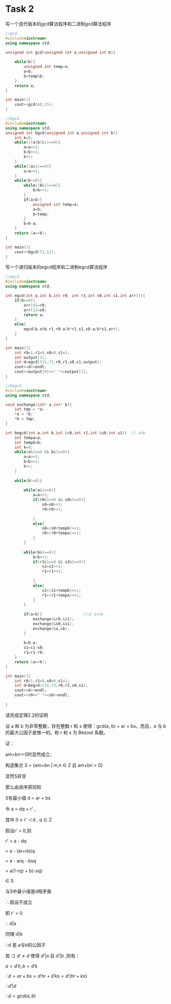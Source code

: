 # Task 2

写一个迭代版本的gcd算法程序和二进制gcd算法程序

```cpp
//gcd
#include<iostream>
using namespace std;

unsigned int gcd(unsigned int a,unsigned int b){
	
	while(b){
		unsigned int temp=a;
		a=b;
		b=temp%b;
	}
	return a;
}

int main(){
	cout<<gcd(60,15);
}

//bgcd
#include<iostream>
using namespace std;
unsigned int bgcd(unsigned int a,unsigned int b){  
	int k=0;
	while(((a|b)&1)==0){   
		a=a>>1;
		b=b>>1;
		k++;
	}
	while((a&1)==0){
		a=a>>1;
	}
	while(b!=0){
		while((b&1)==0){
			b=b>>1;
		}
		if(a>b){                   
			unsigned int temp=a;
			a=b;
			b=temp;
		}
		b=b-a; 
	}
	return (a<<k);
}

int main(){
	cout<<bgcd(72,12);
}
```

写一个递归版本的egcd程序和二进制egcd算法程序

```cpp
//egcd
#include<iostream>
using namespace std;

int egcd(int a,int b,int r0, int r1,int s0,int s1,int arr[]){
	if(b==0){
		arr[0]=r0;
		arr[1]=s0;
		return a;
	}
	else{	
		egcd(b,a%b,r1,r0-a/b*r1,s1,s0-a/b*s1,arr);
	}
}

int main(){
	int r0=1,r1=0,s0=0,s1=1;
	int output[2];
	int d=egcd(131,73,r0,r1,s0,s1,output);
	cout<<d<<endl;
	cout<<output[0]<<" "<<output[1];
}

//begcd
#include<iostream>
using namespace std;

void exchange(int* a,int* b){
    int tmp = *a;
    *a = *b;
    *b = tmp; 
}

int begcd(int a,int b,int &r0,int r1,int &s0,int s1){  // a>b 
  	int tempa=a;
  	int tempb=b;
	int k=0;
  	while(a&1==0 && b&1==0){
  		a=a>>1;
		b=b>>1;
		k++;
	}
	
	while(b!=0){
		
		while(a&1==0){
			a=a>>1;
			if(r0&1==0 && s0&1==0){
				s0=s0>>1;
				r0=r0>>1;
				
			}
			else{
				s0=(s0+tempb)>>1;
				r0=(r0+tempa)>>1;
			}
		}
		
		while(b&1==0){
			b=b>>1;
			if(r1&1==0 && s1&1==0){
				s1=s1>>1;
				r1=r1>>1;
				
			}
			else{
				s1=(s1+tempb)>>1;
				r1=(r1+tempa)>>1;
			}
		}
		
		if(a>b){                  //让 a<=b 
			exchange(&r0,&r1);
			exchange(&s0,&s1);
			exchange(&a,&b);
		}
		
		b=b-a;
		s1=s1-s0;
		r1=r1-r0;	
	}
	return (a>>k);
}

int main(){
	int r0=1,r1=0,s0=0,s1=1;
	int d=begcd(131,73,r0,r1,s0,s1);
	cout<<d<<endl;
	cout<<r0<<" "<<s0<<endl;
	
}
```

请完成定理2.2的证明

设 a 和 b 为非零整数，存在整数 r 和 s 使得：gcd(a, b) = ar + bs，而且，a 与 b 的最大公因子是惟一的。称 r 和 s 为 Bézout 系数。

证：

am+bn＝0时显然成立，

构造集合 S = {am+bn | m,n ∈ Z 且 am+bn > 0}

显然S非空

那么由良序原则知

S有最小值 d = ar + bs

令 a = dq + r' ,

其中 0 ≤ r' ＜d , q ∈ Z

假设r' > 0,则

r' = a - dq

   = a - (ar+ds)q

   = a - arq - bsq

   =  a(1-rq) + b(-sq)

   ∈ S

与S中最小值是d相矛盾

∴假设不成立

即 r' = 0

∴ d|a

同理 d|b

∴d 是 a与b的公因子

若 $\exists$  $d'≠d$ 使得 $d'|a$ 且 $d'|b$ ,则有：

$a = d'h, b = d'k$ 

$∴d = ar + bs = d'hr + d'ks = d'(hr+ks)$

$∴d'|d$

$∴d = gcd(a,b)$